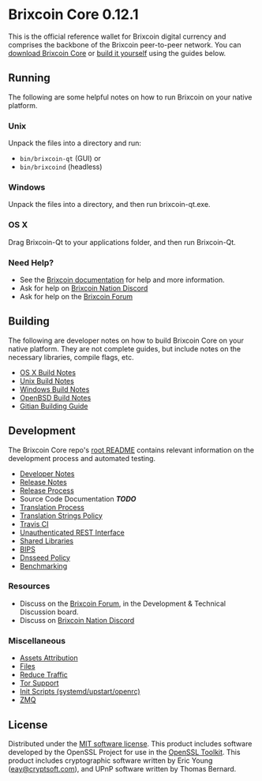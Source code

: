 Brixcoin Core 0.12.1
=====================

This is the official reference wallet for Brixcoin digital currency and comprises the backbone of the Brixcoin peer-to-peer network. You can [download Brixcoin Core](https://www.brixcoin.org/downloads/) or [build it yourself](#building) using the guides below.

Running
---------------------
The following are some helpful notes on how to run Brixcoin on your native platform.

### Unix

Unpack the files into a directory and run:

- `bin/brixcoin-qt` (GUI) or
- `bin/brixcoind` (headless)

### Windows

Unpack the files into a directory, and then run brixcoin-qt.exe.

### OS X

Drag Brixcoin-Qt to your applications folder, and then run Brixcoin-Qt.

### Need Help?

* See the [Brixcoin documentation](https://brixcoinpay.atlassian.net/wiki/display/DOC)
for help and more information.
* Ask for help on [Brixcoin Nation Discord](http://brixcoinchat.org)
* Ask for help on the [Brixcoin Forum](https://brixcoin.org/forum)

Building
---------------------
The following are developer notes on how to build Brixcoin Core on your native platform. They are not complete guides, but include notes on the necessary libraries, compile flags, etc.

- [OS X Build Notes](build-osx.md)
- [Unix Build Notes](build-unix.md)
- [Windows Build Notes](build-windows.md)
- [OpenBSD Build Notes](build-openbsd.md)
- [Gitian Building Guide](gitian-building.md)

Development
---------------------
The Brixcoin Core repo's [root README](/README.md) contains relevant information on the development process and automated testing.

- [Developer Notes](developer-notes.md)
- [Release Notes](release-notes.md)
- [Release Process](release-process.md)
- Source Code Documentation ***TODO***
- [Translation Process](translation_process.md)
- [Translation Strings Policy](translation_strings_policy.md)
- [Travis CI](travis-ci.md)
- [Unauthenticated REST Interface](REST-interface.md)
- [Shared Libraries](shared-libraries.md)
- [BIPS](bips.md)
- [Dnsseed Policy](dnsseed-policy.md)
- [Benchmarking](benchmarking.md)

### Resources
* Discuss on the [Brixcoin Forum](https://brixcoin.org/forum), in the Development & Technical Discussion board.
* Discuss on [Brixcoin Nation Discord](http://brixcoinchat.org)

### Miscellaneous
- [Assets Attribution](assets-attribution.md)
- [Files](files.md)
- [Reduce Traffic](reduce-traffic.md)
- [Tor Support](tor.md)
- [Init Scripts (systemd/upstart/openrc)](init.md)
- [ZMQ](zmq.md)

License
---------------------
Distributed under the [MIT software license](/COPYING).
This product includes software developed by the OpenSSL Project for use in the [OpenSSL Toolkit](https://www.openssl.org/). This product includes
cryptographic software written by Eric Young ([eay@cryptsoft.com](mailto:eay@cryptsoft.com)), and UPnP software written by Thomas Bernard.
